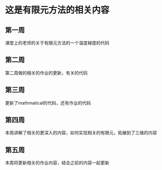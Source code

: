 # 这是有限元方法的相关内容
##  第一周
课堂上的老师的关于有限元方法的一个温度梯度的代码
##  第二周
第二周做的相关的作业的更新，有关的代码
##  第三周
更新了mathmatical的代码，还有作业的代码
##  第四周
本周讲解了相关的更深入的内容，如何实现相关的有限元，拓展到了三维的内容
## 第五周
本周将更新相关的作业内容，结合之前的内容一起更新
